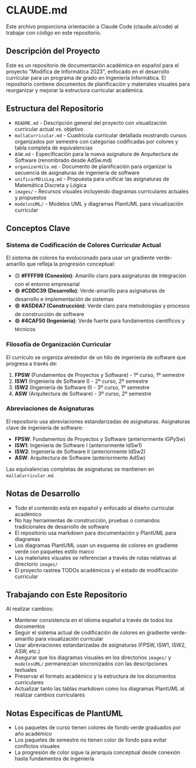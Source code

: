 # CLAUDE.md

Este archivo proporciona orientación a Claude Code (claude.ai/code) al trabajar con código en este repositorio.

## Descripción del Proyecto

Este es un repositorio de documentación académica en español para el proyecto "Modifica de Informática 2023", enfocado en el desarrollo curricular para un programa de grado en Ingeniería Informática. El repositorio contiene documentos de planificación y materiales visuales para reorganizar y mejorar la estructura curricular académica.

## Estructura del Repositorio

- `README.md` - Descripción general del proyecto con visualización curricular actual vs. objetivo
- `mallaCurricular.md` - Cuadrícula curricular detallada mostrando cursos organizados por semestre con categorías codificadas por colores y tabla completa de equivalencias
- `ASW.md` - Especificación para la nueva asignatura de Arquitectura de Software (renombrado desde AdSw.md)
- `organizarHilo.md` - Documento de planificación para organizar la secuencia de asignaturas de ingeniería de software
- `unificarMDisLog.md` - Propuesta para unificar las asignaturas de Matemática Discreta y Lógica
- `images/` - Recursos visuales incluyendo diagramas curriculares actuales y propuestos
- `modelosUML/` - Modelos UML y diagramas PlantUML para visualización curricular

## Conceptos Clave

### Sistema de Codificación de Colores Curricular Actual

El sistema de colores ha evolucionado para usar un gradiente verde-amarillo que refleja la progresión conceptual:

- 🟡 **#FFFF99 (Conexión)**: Amarillo claro para asignaturas de integración con el entorno empresarial
- 🟢 **#CDDC39 (Desarrollo)**: Verde-amarillo para asignaturas de desarrollo e implementación de sistemas  
- 🟢 **#A5D6A7 (Construcción)**: Verde claro para metodologías y procesos de construcción de software
- 🟢 **#4CAF50 (Ingeniería)**: Verde fuerte para fundamentos científicos y técnicos

### Filosofía de Organización Curricular

El currículo se organiza alrededor de un hilo de ingeniería de software que progresa a través de:

1. **FPSW** (Fundamentos de Proyectos y Software) - 1º curso, 1º semestre
2. **ISW1** (Ingeniería de Software I) - 2º curso, 2º semestre  
3. **ISW2** (Ingeniería de Software II) - 3º curso, 1º semestre
4. **ASW** (Arquitectura de Software) - 3º curso, 2º semestre

### Abreviaciones de Asignaturas

El repositorio usa abreviaciones estandarizadas de asignaturas. Asignaturas clave de ingeniería de software:

- **FPSW**: Fundamentos de Proyectos y Software (anteriormente iGPySw)
- **ISW1**: Ingeniería de Software I (anteriormente IdSw1)
- **ISW2**: Ingeniería de Software II (anteriormente IdSw2)
- **ASW**: Arquitectura de Software (anteriormente AdSw)

Las equivalencias completas de asignaturas se mantienen en `mallaCurricular.md`.

## Notas de Desarrollo

- Todo el contenido está en español y enfocado al diseño curricular académico
- No hay herramientas de construcción, pruebas o comandos tradicionales de desarrollo de software
- El repositorio usa markdown para documentación y PlantUML para diagramas
- Los diagramas PlantUML usan un esquema de colores en gradiente verde con paquetes estilo marco
- Los materiales visuales se referencian a través de rutas relativas al directorio `images/`
- El proyecto rastrea TODOs académicos y el estado de modificación curricular

## Trabajando con Este Repositorio

Al realizar cambios:

- Mantener consistencia en el idioma español a través de todos los documentos
- Seguir el sistema actual de codificación de colores en gradiente verde-amarillo para visualización curricular
- Usar abreviaciones estandarizadas de asignaturas (FPSW, ISW1, ISW2, ASW, etc.)
- Asegurar que los diagramas visuales en los directorios `images/` y `modelosUML/` permanezcan sincronizados con las descripciones textuales
- Preservar el formato académico y la estructura de los documentos curriculares
- Actualizar tanto las tablas markdown como los diagramas PlantUML al realizar cambios curriculares

## Notas Específicas de PlantUML

- Los paquetes de curso tienen colores de fondo verde graduados por año académico
- Los paquetes de semestre no tienen color de fondo para evitar conflictos visuales
- La progresión de color sigue la jerarquía conceptual desde conexión hasta fundamentos de ingeniería